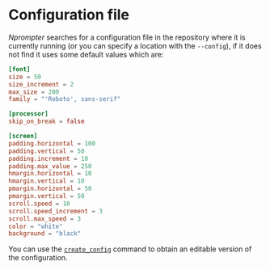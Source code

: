 # Configuration file

_Nprompter_ searches for a configuration file in the repository where it is currently running (or you can specify a location with the `--config`), if it does not find it uses some default values which are:

```toml
[font]
size = 50
size_increment = 2
max_size = 200
family = "'Roboto', sans-serif"

[processor]
skip_on_break = false

[screen]
padding.horizontal = 100
padding.vertical = 50
padding.increment = 10
padding.max_value = 250
hmargin.horizontal = 10
hmargin.vertical = 10
pmargin.horizontal = 50
pmargin.vertical = 50
scroll.speed = 10
scroll.speed_increment = 3
scroll.max_speed = 3
color = "white"
background = "black"
```

You can use the [`create_config`](/nprompter/usage) command to obtain an editable version of the configuration.